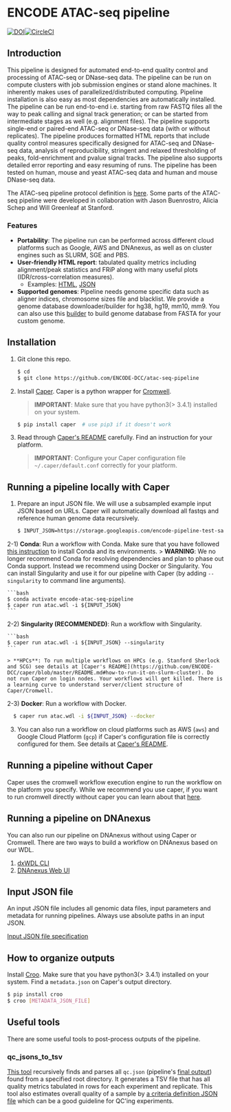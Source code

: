 # ENCODE ATAC-seq pipeline

[![DOI](https://zenodo.org/badge/DOI/10.5281/zenodo.156534.svg)](https://doi.org/10.5281/zenodo.156534)[![CircleCI](https://circleci.com/gh/ENCODE-DCC/atac-seq-pipeline/tree/master.svg?style=svg)](https://circleci.com/gh/ENCODE-DCC/atac-seq-pipeline/tree/master)

## Introduction

This pipeline is designed for automated end-to-end quality control and processing of ATAC-seq or DNase-seq data. The pipeline can be run on compute clusters with job submission engines or stand alone machines. It inherently makes uses of parallelized/distributed computing. Pipeline installation is also easy as most dependencies are automatically installed. The pipeline can be run end-to-end i.e. starting from raw FASTQ files all the way to peak calling and signal track generation; or can be started from intermediate stages as well (e.g. alignment files). The pipeline supports single-end or paired-end ATAC-seq or DNase-seq data (with or without replicates). The pipeline produces formatted HTML reports that include quality control measures specifically designed for ATAC-seq and DNase-seq data, analysis of reproducibility, stringent and relaxed thresholding of peaks, fold-enrichment and pvalue signal tracks.  The pipeline also supports detailed error reporting and easy resuming of runs. The pipeline has been tested on human, mouse and yeast ATAC-seq data and human and mouse DNase-seq data.

The ATAC-seq pipeline protocol definition is [here](https://docs.google.com/document/d/1f0Cm4vRyDQDu0bMehHD7P7KOMxTOP-HiNoIvL1VcBt8/edit?usp=sharing). Some parts of the ATAC-seq pipeline were developed in collaboration with Jason Buenrostro, Alicia Schep and Will Greenleaf at Stanford.

### Features

* **Portability**: The pipeline run can be performed across different cloud platforms such as Google, AWS and DNAnexus, as well as on cluster engines such as SLURM, SGE and PBS.
* **User-friendly HTML report**: tabulated quality metrics including alignment/peak statistics and FRiP along with many useful plots (IDR/cross-correlation measures).
  - Examples: [HTML](https://storage.googleapis.com/encode-pipeline-test-samples/encode-atac-seq-pipeline/ENCSR889WQX/example_output/qc.html), [JSON](docs/example_output/v1.1.5/qc.json)
* **Supported genomes**: Pipeline needs genome specific data such as aligner indices, chromosome sizes file and blacklist. We provide a genome database downloader/builder for hg38, hg19, mm10, mm9. You can also use this [builder](docs/build_genome_database.md) to build genome database from FASTA for your custom genome.

## Installation

1) Git clone this repo.

	```bash
	$ cd
	$ git clone https://github.com/ENCODE-DCC/atac-seq-pipeline
	```

2) Install [Caper](https://github.com/ENCODE-DCC/caper#installation). Caper is a python wrapper for [Cromwell](https://github.com/broadinstitute/cromwell).

	> **IMPORTANT**: Make sure that you have python3(> 3.4.1) installed on your system.

	```bash
	$ pip install caper  # use pip3 if it doesn't work
	```

3) Read through [Caper's README](https://github.com/ENCODE-DCC/caper) carefully. Find an instruction for your platform. 
	> **IMPORTANT**: Configure your Caper configuration file `~/.caper/default.conf` correctly for your platform.

## Running a pipeline locally with Caper

1) Prepare an input JSON file. We will use a subsampled example input JSON based on URLs. Caper will automatically download all fastqs and reference human genome data recursively.
	```bash
	$ INPUT_JSON=https://storage.googleapis.com/encode-pipeline-test-samples/encode-atac-seq-pipeline/ENCSR356KRQ_subsampled_caper.json
	```

2-1) **Conda**: Run a workflow with Conda. Make sure that you have followed [this instruction](docs/install_conda.md) to install Conda and its environments.
	> **WARNING**: We no longer recommend Conda for resolving dependencies and plan to phase out Conda support. Instead we recommend using Docker or Singularity. You can install Singularity and use it for our pipeline with Caper (by adding `--singularity` to command line arguments).

	```bash
	$ conda activate encode-atac-seq-pipeline
	$ caper run atac.wdl -i ${INPUT_JSON}
	```

2-2) **Singularity (RECOMMENDED)**: Run a workflow with Singularity.

	```bash
	$ caper run atac.wdl -i ${INPUT_JSON} --singularity
	```

	> **HPCs**: To run multiple workflows on HPCs (e.g. Stanford Sherlock and SCG) see details at [Caper's README](https://github.com/ENCODE-DCC/caper/blob/master/README.md#how-to-run-it-on-slurm-cluster). Do not run Caper on login nodes. Your workflows will get killed. There is a learning curve to understand server/client structure of Caper/Cromwell.


2-3) **Docker**: Run a workflow with Docker.

  ```bash
	$ caper run atac.wdl -i ${INPUT_JSON} --docker
  ```

3) You can also run a workflow on cloud platforms such as AWS (`aws`) and Google Cloud Platform (`gcp`) if Caper's configuration file is correctly configured for them. See details at [Caper's README](https://github.com/ENCODE-DCC/caper).


## Running a pipeline without Caper

Caper uses the cromwell workflow execution engine to run the workflow on the platform you specify. While we recommend you use caper, if you want to run cromwell directly without caper you can learn about that [here](docs/deprecated/OLD_METHOD.md).

## Running a pipeline on DNAnexus

You can also run our pipeline on DNAnexus without using Caper or Cromwell. There are two ways to build a workflow on DNAnexus based on our WDL.

1) [dxWDL CLI](docs/tutorial_dx_cli.md)
2) [DNAnexus Web UI](docs/tutorial_dx_web.md)

## Input JSON file

An input JSON file includes all genomic data files, input parameters and metadata for running pipelines. Always use absolute paths in an input JSON.

[Input JSON file specification](docs/input.md)

## How to organize outputs

Install [Croo](https://github.com/ENCODE-DCC/croo#installation). Make sure that you have python3(> 3.4.1) installed on your system. Find a `metadata.json` on Caper's output directory.

```bash
$ pip install croo
$ croo [METADATA_JSON_FILE]
```

## Useful tools

There are some useful tools to post-process outputs of the pipeline.

### qc_jsons_to_tsv

[This tool](utils/qc_jsons_to_tsv/README.md) recursively finds and parses all `qc.json` (pipeline's [final output](docs/example_output/v1.1.5/qc.json)) found from a specified root directory. It generates a TSV file that has all quality metrics tabulated in rows for each experiment and replicate. This tool also estimates overall quality of a sample by [a criteria definition JSON file](utils/qc_jsons_to_tsv/criteria.default.json) which can be a good guideline for QC'ing experiments.
